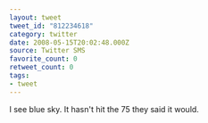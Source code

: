 ```yaml
---
layout: tweet
tweet_id: "812234618"
category: twitter
date: 2008-05-15T20:02:48.000Z
source: Twitter SMS
favorite_count: 0
retweet_count: 0
tags:
- tweet
---
```


I see blue sky. It hasn't hit the 75 they said it would.
